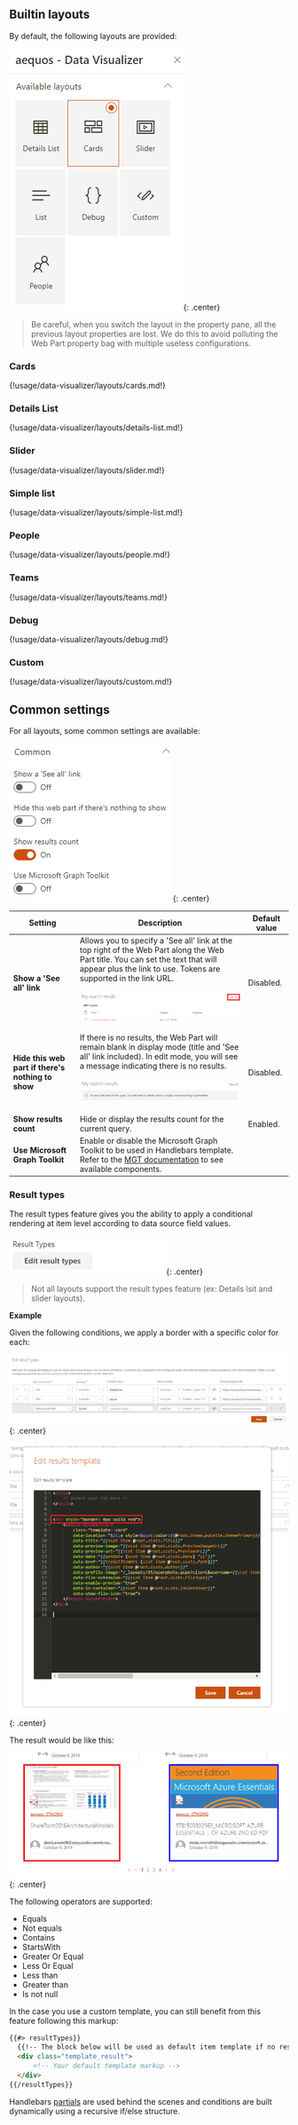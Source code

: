 ## Builtin layouts

By default, the following layouts are provided:

!["Available layouts"](../../../assets/webparts/data_visualizer/layouts/available_layouts.png){: .center}

> Be careful, when you switch the layout in the property pane, all the previous layout properties are lost. We do this to avoid polluting the Web Part property bag with multiple useless configurations.

### Cards

{!usage/data-visualizer/layouts/cards.md!}

### Details List

{!usage/data-visualizer/layouts/details-list.md!}

### Slider

{!usage/data-visualizer/layouts/slider.md!}

### Simple list

{!usage/data-visualizer/layouts/simple-list.md!}

### People

{!usage/data-visualizer/layouts/people.md!}

### Teams

{!usage/data-visualizer/layouts/teams.md!}

### Debug

{!usage/data-visualizer/layouts/debug.md!}

### Custom

{!usage/data-visualizer/layouts/custom.md!}

## Common settings

For all layouts, some common settings are available:

!["Common options"](../../../assets/webparts/data_visualizer/layouts/common_options.png){: .center}

| Setting | Description | Default value 
| ------- |---------------- | ---------- |
| **Show a 'See all' link** | Allows you to specify a 'See all' link at the top right of the Web Part along the Web Part title. You can set the text that will appear plus the link to use. Tokens are supported in the link URL. <p align="center">!["Common options"](../../../assets/webparts/data_visualizer/layouts/see_all_link.png)</p> | Disabled.
| **Hide this web part if there's nothing to show** | If there is no results, the Web Part will remain blank in display mode (title and 'See all' link included). In edit mode, you will see a message indicating there is no results. <p align="center">!["Common options"](../../../assets/webparts/data_visualizer/layouts/hide_webpart.png)</p> | Disabled.
| **Show results count** | Hide or display the results count for the current query. | Enabled.
| **Use Microsoft Graph Toolkit** | Enable or disable the Microsoft Graph Toolkit to be used in Handlebars template. Refer to the [MGT documentation](https://docs.microsoft.com/en-us/graph/toolkit/overview) to see available components.

### Result types

The result types feature gives you the ability to apply a conditional rendering at item level according to data source field values.

![Result Types](../../../assets/webparts/data_visualizer/layouts/result_types_btn.png){: .center}

> Not all layouts support the result types feature (ex: Details lsit and slider layouts).

**Example**

Given the following conditions, we apply a border with a specific color for each: 

![Result Types](../../../assets/webparts/data_visualizer/layouts/result_types.png){: .center}

![Result Types template](../../../assets/webparts/data_visualizer/layouts/result_types_template.png){: .center}

The result would be like this:

![Result Types template](../../../assets/webparts/data_visualizer/layouts/result_types_result.png){: .center}

The following operators are supported:

- Equals
- Not equals
- Contains
- StartsWith
- Greater Or Equal
- Less Or Equal
- Less than
- Greater than
- Is not null

In the case you use a custom template, you can still benefit from this feature following this markup:

```html
{{#> resultTypes}}
  {{!-- The block below will be used as default item template if no result types matched --}}
  <div class="template_result">
      <!-- Your default template markup -->
  </div>
{{/resultTypes}}
```

Handlebars [partials](https://handlebarsjs.com/partials.html) are used behind the scenes and conditions are built dynamically using a recursive if/else structure.

